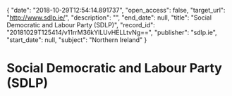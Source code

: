 {
  "date": "2018-10-29T12:54:14.891737", 
  "open_access": false, 
  "target_url": "http://www.sdlp.ie/", 
  "description": "", 
  "end_date": null, 
  "title": "Social Democratic and Labour Party (SDLP)", 
  "record_id": "20181029T125414/v11rrM36kYlLUvHELLtvNg==", 
  "publisher": "sdlp.ie", 
  "start_date": null, 
  "subject": "Northern Ireland"
}

# Social Democratic and Labour Party (SDLP)

